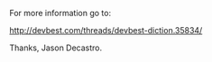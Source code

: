 For more information go to:

http://devbest.com/threads/devbest-diction.35834/

Thanks,
Jason Decastro.
